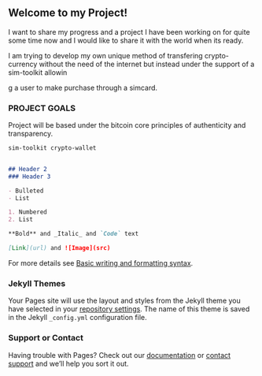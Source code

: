 ## Welcome to my Project!

I want to share my progress and a project I have been working on for quite some time now and I would like to share it with the world when its ready.

I am trying to develop my own unique method of transfering crypto-currency without the need of the internet but instead under the support of a sim-toolkit allowin


g a user to make purchase through a simcard.

### PROJECT GOALS

Project will be based under the bitcoin core principles of authenticity and transparency.

```markdown
sim-toolkit crypto-wallet


## Header 2
### Header 3

- Bulleted
- List

1. Numbered
2. List

**Bold** and _Italic_ and `Code` text

[Link](url) and ![Image](src)
```

For more details see [Basic writing and formatting syntax](https://docs.github.com/en/github/writing-on-github/getting-started-with-writing-and-formatting-on-github/basic-writing-and-formatting-syntax).

### Jekyll Themes

Your Pages site will use the layout and styles from the Jekyll theme you have selected in your [repository settings](https://github.com/Jeffe-rson/Jeffer-son/settings/pages). The name of this theme is saved in the Jekyll `_config.yml` configuration file.

### Support or Contact

Having trouble with Pages? Check out our [documentation](https://docs.github.com/categories/github-pages-basics/) or [contact support](https://support.github.com/contact) and we’ll help you sort it out.
